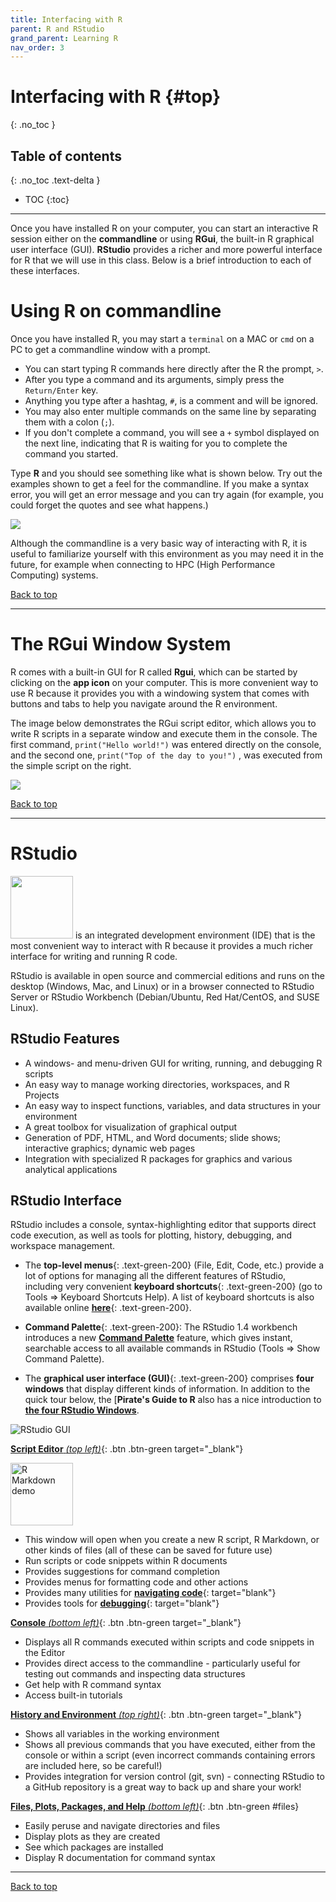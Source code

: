 ```yaml
---
title: Interfacing with R
parent: R and RStudio
grand_parent: Learning R
nav_order: 3
---
```


# Interfacing with R {#top}
{: .no_toc }

## Table of contents
{: .no_toc .text-delta }

- TOC
{:toc}

---

Once you have installed R on your computer, you can start an interactive R session either on the **commandline** or using **RGui**, the built-in R graphical user interface (GUI). **RStudio** provides a richer and more powerful interface for R that we will use in this class. Below is a brief introduction to each of these interfaces.


# Using R on commandline

Once you have installed R, you may start a `terminal` on a MAC or `cmd` on a PC to get a commandline window with a prompt.

- You can start typing R commands here directly after the R the prompt, `>`.
- After you type a command and its arguments, simply press the `Return/Enter` key.
- Anything you type after a hashtag, `#`, is a comment and will be ignored.
- You may also enter multiple commands on the same line by separating them with a colon (`;`).
- If you don't complete a command, you will see a `+` symbol displayed on the next line, indicating that R is waiting for you to complete the command you started.

Type **R** and you should see something like what is shown below. Try out the examples shown to get a feel for the commandline. If you make a syntax error, you will get an error message and you can try again (for example, you could forget the quotes and see what happens.)

![](images/R_commandline.png)

Although the commandline is a very basic way of interacting with R, it is useful to familiarize yourself with this environment as you may need it in the future, for example when connecting to HPC (High Performance Computing) systems.


[Back to top](#top)

---

# The RGui Window System

R comes with a built-in GUI for R called **Rgui**, which can be started by clicking on the **app icon** on your computer. This is more convenient way to use R because it provides you with a windowing system that comes with buttons and tabs to help you navigate around the R environment.

The image below demonstrates the RGui script editor, which allows you to write R scripts in a separate window and execute them in the console. The first command, `print("Hello world!")` was entered directly on the console, and the second one, `print("Top of the day to you!")` , was executed from the simple script on the right.

![](images/Rgui.png)


[Back to top](#top)

---

# RStudio

<a href="https://www.rstudio.com/products/rstudio/"><img src="images/RStudioLogo.png" style="width:100px;" target="_blank"/></a> is an integrated development environment (IDE) that is the most convenient way to interact with R because it provides a much richer interface for writing and running R code.

RStudio is available in open source and commercial editions and runs on the desktop (Windows, Mac, and Linux) or in a browser connected to RStudio Server or RStudio Workbench (Debian/Ubuntu, Red Hat/CentOS, and SUSE Linux).


## RStudio Features

* A windows- and menu-driven GUI for writing, running, and debugging R scripts
* An easy way to manage working directories, workspaces, and R Projects
* An easy way to inspect functions, variables, and data structures in your environment
* A great toolbox for visualization of graphical output
* Generation of PDF, HTML, and Word documents; slide shows; interactive graphics; dynamic web pages
* Integration with specialized R packages for graphics and various analytical applications


## RStudio Interface

RStudio includes a console, syntax-highlighting editor that supports direct code execution, as well as tools for plotting, history, debugging, and workspace management.

+ The **top-level menus**{: .text-green-200} (File, Edit, Code, etc.) provide a lot of options for managing all the different features of RStudio, including very convenient **keyboard shortcuts**{: .text-green-200} (go to Tools => Keyboard Shortcuts Help). A list of keyboard shortcuts is also available online [**here**](https://support.rstudio.com/hc/en-us/articles/200711853-Keyboard-Shortcuts-in-the-RStudio-IDE){: .text-green-200}.

+ **Command Palette**{: .text-green-200}: The RStudio 1.4 workbench introduces a new [**Command Palette**](https://blog.rstudio.com/2020/10/14/rstudio-v1-4-preview-command-palette/) feature, which gives instant, searchable access to all available commands in RStudio (Tools => Show Command Palette).

+ The **graphical user interface (GUI)**{: .text-green-200} comprises **four windows** that display different kinds of information. In addition to the quick tour below, the [**Pirate's Guide to R** also has a nice introduction to [**the four RStudio Windows**](https://bookdown.org/ndphillips/YaRrr/the-four-rstudio-windows.html).


![RStudio GUI](images/RStudio_windows_labeled.png)

[**Script Editor** _(top left)_](https://support.rstudio.com/hc/en-us/articles/200484448){: .btn .btn-green target="_blank"}


<a href="images/Rmd_demo.mov" title="R Markdown demo" target="blank">
  <img src="images/Rmd_demo.png" alt="R Markdown demo" style="width:100px;border:0"/>
</a>


  - This window will open when you create a new R script, R Markdown, or other kinds of files (all of these can be saved for future use)
  - Run scripts or code snippets within R documents
  - Provides suggestions for command completion
  - Provides menus for formatting code and other actions
  - Provides many utilities for [**navigating code**](https://support.rstudio.com/hc/en-us/articles/200710523-Navigating-Code){: target="blank"}
  - Provides tools for [**debugging**](https://support.rstudio.com/hc/en-us/articles/205612627-Debugging-with-the-RStudio-IDE){: target="blank"}


[**Console** _(bottom left)_](https://support.rstudio.com/hc/en-us/articles/200404846-Working-in-the-Console){: .btn .btn-green target="_blank"}

<!-- <iframe width="400" src="images/Rmd_demo.mov" title="Rmd demo" frameborder="0"></iframe> -->

  - Displays all R commands executed within scripts and code snippets in the Editor
  - Provides direct access to the commandline - particularly useful for testing out commands and inspecting data structures
  - Get help with R command syntax
  - Access built-in tutorials


[**History and Environment** _(top right)_](https://support.rstudio.com/hc/en-us/articles/200526217-Command-History-in-the-RStudio-IDE){: .btn .btn-green target="_blank"}

  - Shows all variables in the working environment
  - Shows all previous commands that you have executed, either from the console or within a script (even incorrect commands containing errors are included here, so be careful!)
  - Provides integration for version control (git, svn) - connecting RStudio to a GitHub repository is a great way to back up and share your work!


[**Files, Plots, Packages, and Help** _(bottom left)_](#files){: .btn .btn-green #files}

<!-- <button type="button" name="files-plots-packages-help" class="btn">**Files, Plots, Packages, and Help** _(bottom left)_</button>{: .btn .btn-green } -->

  - Easily peruse and navigate directories and files
  - Display plots as they are created
  - See which packages are installed
  - Display R documentation for command syntax

---

[Back to top](#top)

